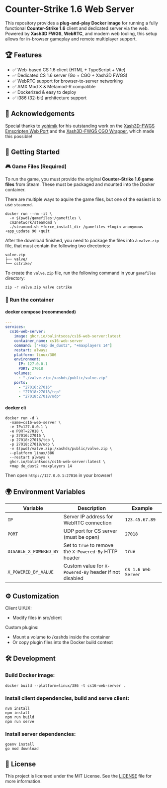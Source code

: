 # Counter-Strike 1.6 Web Server

This repository provides a **plug-and-play Docker image** for running a fully functional **Counter-Strike 1.6** client and dedicated server via the web. Powered by **Xash3D FWGS**, **WebRTC**, and modern web tooling, this setup allows for in-browser gameplay and remote multiplayer support.

## 🏆 Features

- ✅ Web-based CS 1.6 client (HTML + TypeScript + Vite)
- ✅ Dedicated CS 1.6 server (Go + CGO + Xash3D FWGS)
- ✅ WebRTC support for browser-to-server networking
- ✅ AMX Mod X & Metamod-R compatible
- ✅ Dockerized & easy to deploy
- ✅ i386 (32-bit) architecture support

## 🙏 Acknowledgements

Special thanks to [yohimik](https://github.com/yohimik) for his outstanding work on the [Xash3D-FWGS Emscripten Web Port](https://github.com/yohimik/webxash3d-fwgs) and the [Xash3D-FWGS CGO Wrapper](https://github.com/yohimik/goxash3d-fwgs), which made this possible!

## 🚀 Getting Started

### 🎮 Game Files (Required)

To run the game, you must provide the original **Counter-Strike 1.6 game files** from Steam. These must be packaged and mounted into the Docker container.

There are multiple ways to aquire the game files, but one of the easiest is to use `steamcmd`.

```shell
docker run --rm -it \
  -v $(pwd)/gamefiles:/gamefiles \
  cm2network/steamcmd \
  ./steamcmd.sh +force_install_dir /gamefiles +login anonymous +app_update 90 +quit
```

After the download finished, you need to package the files into a `valve.zip` file, that must contain the following two directories:

```plaintext
valve.zip
├── valve/
└── cstrike/
```

To create the `valve.zip` file, run the following command in your `gamefiles` directory:

```shell
zip -r valve.zip valve cstrike
```

### 🐳 Run the container

#### docker compose (recommended)

```yaml
---
services:
  cs16-web-server:
    image: ghcr.io/balintsoos/cs16-web-server:latest
    container_name: cs16-web-server
    command: ["+map de_dust2", "+maxplayers 14"]
    restart: always
    platform: linux/386
    environment:
      IP: 127.0.0.1
      PORT: 27018
    volumes:
      - "./valve.zip:/xashds/public/valve.zip"
    ports:
      - "27016:27016"
      - "27018:27018/tcp"
      - "27018:27018/udp"
```

#### docker cli

```shell
docker run -d \
  -name=cs16-web-server \
  -e IP=127.0.0.1 \
  -e PORT=27018 \
  -p 27016:27016 \
  -p 27018:27018/tcp \
  -p 27018:27018/udp \
  -v $(pwd)/valve.zip:/xashds/public/valve.zip \
  --platform linux/386
  --restart always \
  ghcr.io/balintsoos/cs16-web-server:latest \
  +map de_dust2 +maxplayers 14
```

Then open `http://127.0.0.1:27016` in your browser!

## 🌍 Environment Variables

| Variable               | Description                                            | Example             |
| ---------------------- | ------------------------------------------------------ | ------------------- |
| `IP`                   | Server IP address for WebRTC connection                | `123.45.67.89`      |
| `PORT`                 | UDP port for CS server (must be open)                  | `27018`             |
| `DISABLE_X_POWERED_BY` | Set to `true` to remove the `X-Powered-By` HTTP header | `true`              |
| `X_POWERED_BY_VALUE`   | Custom value for `X-Powered-By` header if not disabled | `CS 1.6 Web Server` |

## ⚙️ Customization

Client UI/UX:

- Modify files in src/client

Custom plugins:

- Mount a volume to /xashds inside the container
- Or copy plugin files into the Docker build context

## 🛠️ Development

### Build Docker image:

```shell
docker build --platform=linux/386 -t cs16-web-server .
```

### Install client dependencies, build and serve client:

```shell
nvm install
npm install
npm run build
npm run serve
```

### Install server dependencies:

```shell
goenv install
go mod download
```

## 📜 License

This project is licensed under the MIT License.
See the [LICENSE](./LICENSE) file for more information.
